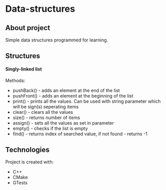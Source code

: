 # Data-structures

## About project
Simple data structures programmed for learning.

## Structures
#### Singly-linked list 
Methods:
  * pushBack() - adds an element at the end of the list
  * pushFront() - adds an element at the beginning of the list
  * print() - prints all the values. Can be used with string parameter which will be sign(s) seperating items
  * clear() - clears all the values
  * size() - returns number of items
  * assign() - sets all the values as set in parameter
  * empty() - checks if the list is empty
  * find() - returns index of searched value, if not found - returns -1
  
## Technologies
Project is created with:
* C++
* CMake
* GTests
